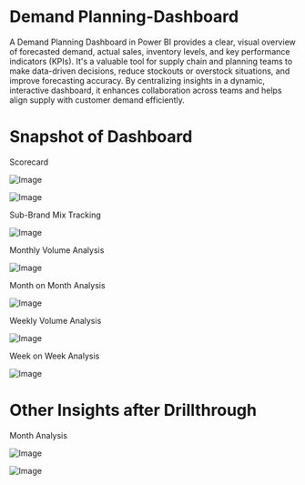 # Demand Planning-Dashboard

A Demand Planning Dashboard in Power BI provides a clear, visual overview of forecasted demand, actual sales, inventory levels, and key performance indicators (KPIs). It's a valuable tool for supply chain and planning teams to make data-driven decisions, reduce stockouts or overstock situations, and improve forecasting accuracy. By centralizing insights in a dynamic, interactive dashboard, it enhances collaboration across teams and helps align supply with customer demand efficiently.

# Snapshot of Dashboard 
Scorecard 

![Image](https://github.com/user-attachments/assets/f20f61af-9db5-4360-9e9a-c97c48782cbb)
 
 
![Image](https://github.com/user-attachments/assets/a6afef99-badb-4cc9-81d9-b476adbce476)

 Sub-Brand Mix Tracking
 
 ![Image](https://github.com/user-attachments/assets/32118f1a-432f-44b8-95c5-2972856b5e42)

 Monthly Volume Analysis

 ![Image](https://github.com/user-attachments/assets/c92a5c34-52a6-4f32-9ea7-a3f8161f5617)

 Month on Month Analysis

 ![Image](https://github.com/user-attachments/assets/f966f2b3-755e-411a-8954-6fd1cc2f294a)

 Weekly Volume Analysis
 
 ![Image](https://github.com/user-attachments/assets/4836f0fd-5acd-4b66-b5f9-58373b40a35f)

 Week on Week Analysis

 ![Image](https://github.com/user-attachments/assets/3d79df74-0b04-4322-a2f7-08b08417791d)

 # Other Insights after Drillthrough

 Month Analysis
 
 ![Image](https://github.com/user-attachments/assets/9eba6eaa-0dfe-45a1-8be7-cb34e5847e86)

 ![Image](https://github.com/user-attachments/assets/96d52adf-fa68-496a-89da-3834701baadd)


 
 

 




 
 
 





